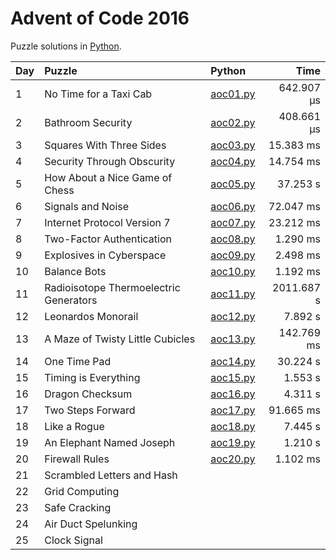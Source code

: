 # Advent of Code 2016

Puzzle solutions in [Python](https://www.python.org/).

| Day  | Puzzle                                 | Python                                                         |       Time |
| :--- | :------------------------------------- | :------------------------------------------------------------- | ---------: |
| 1    | No Time for a Taxi Cab                 | [aoc01.py](01_no_time_for_a_taxi_cab/aoc01.py)                 | 642.907 μs |
| 2    | Bathroom Security                      | [aoc02.py](02_bathroom_security/aoc02.py)                      | 408.661 μs |
| 3    | Squares With Three Sides               | [aoc03.py](03_squares_with_three_sides/aoc03.py)               |  15.383 ms |
| 4    | Security Through Obscurity             | [aoc04.py](04_security_through_obscurity/aoc04.py)             |  14.754 ms |
| 5    | How About a Nice Game of Chess         | [aoc05.py](05_how_about_a_nice_game_of_chess/aoc05.py)         |   37.253 s |
| 6    | Signals and Noise                      | [aoc06.py](06_signals_and_noise/aoc06.py)                      |  72.047 ms |
| 7    | Internet Protocol Version 7            | [aoc07.py](07_internet_protocol_version_7/aoc07.py)            |  23.212 ms |
| 8    | Two-Factor Authentication              | [aoc08.py](08_two-factor_authentication/aoc08.py)              |   1.290 ms |
| 9    | Explosives in Cyberspace               | [aoc09.py](09_explosives_in_cyberspace/aoc09.py)               |   2.498 ms |
| 10   | Balance Bots                           | [aoc10.py](10_balance_bots/aoc10.py)                           |   1.192 ms |
| 11   | Radioisotope Thermoelectric Generators | [aoc11.py](11_radioisotope_thermoelectric_generators/aoc11.py) | 2011.687 s |
| 12   | Leonardos Monorail                     | [aoc12.py](12_leonardos_monorail/aoc12.py)                     |    7.892 s |
| 13   | A Maze of Twisty Little Cubicles       | [aoc13.py](13_a_maze_of_twisty_little_cubicles/aoc13.py)       | 142.769 ms |
| 14   | One Time Pad                           | [aoc14.py](14_one_time_pad/aoc14.py)                           |   30.224 s |
| 15   | Timing is Everything                   | [aoc15.py](15_timing_is_everything/aoc15.py)                   |    1.553 s |
| 16   | Dragon Checksum                        | [aoc16.py](16_dragon_checksum/aoc16.py)                        |    4.311 s |
| 17   | Two Steps Forward                      | [aoc17.py](17_two_steps_forward/aoc17.py)                      |  91.665 ms |
| 18   | Like a Rogue                           | [aoc18.py](18_like_a_rogue/aoc18.py)                           |    7.445 s |
| 19   | An Elephant Named Joseph               | [aoc19.py](19_an_elephant_named_joseph/aoc19.py)               |    1.210 s |
| 20   | Firewall Rules                         | [aoc20.py](20_firewall_rules/aoc20.py)                         |   1.102 ms |
| 21   | Scrambled Letters and Hash             |                                                                |            |
| 22   | Grid Computing                         |                                                                |            |
| 23   | Safe Cracking                          |                                                                |            |
| 24   | Air Duct Spelunking                    |                                                                |            |
| 25   | Clock Signal                           |                                                                |            |
